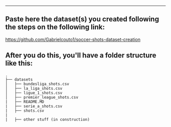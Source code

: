 ***
## Paste here the dataset(s) you created following the steps on the following link:

https://github.com/Gabrielcouto1/soccer-shots-dataset-creation

## After you do this, you'll have a folder structure like this:
```
.
├── datasets
│   ├── bundesliga_shots.csv
│   ├── la_liga_shots.csv
│   ├── ligue_1_shots.csv
│   ├── premier_league_shots.csv
|   ├── README.MD
|   ├── serie_a_shots.csv
|   ├── shots.csv
|
|   ├── other stuff (in construction)
```